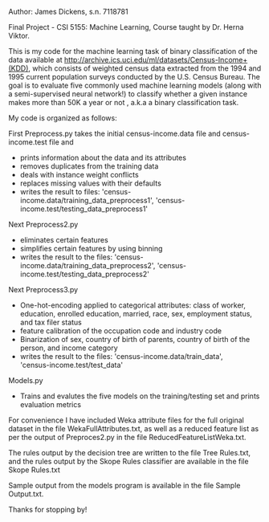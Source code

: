 Author: James Dickens, s.n. 7118781

Final Project - CSI 5155: Machine Learning, Course taught by Dr. Herna Viktor.

This is my code for the machine learning task of binary classification of the data available at 
http://archive.ics.uci.edu/ml/datasets/Census-Income+(KDD), which consists of 
weighted census data extracted from the 1994 and 1995 current population surveys conducted by the U.S. Census Bureau.
The goal is to evaluate five commonly used machine learning models (along with a semi-supervised neural network!) to 
classify whether a given instance makes more than 50K a year or not , a.k.a a binary classification task.

My code is organized as follows:

First Preprocess.py takes the initial census-income.data file and census-income.test file and 
- prints information about the data and its attributes
- removes duplicates from the training data
- deals with instance weight conflicts
- replaces missing values with their defaults
- writes the result to files:
'census-income.data/training_data_preprocess1', 
'census-income.test/testing_data_preprocess1'

Next Preprocess2.py 
- eliminates certain features
- simplifies certain features by using binning
- writes the result to the files:
'census-income.data/training_data_preprocess2', 
'census-income.test/testing_data_preprocess2'

Next Preprocess3.py 
- One-hot-encoding applied to categorical attributes:
  class of worker, education, enrolled education, married, race, sex, employment status, and tax filer status
- feature calibration of the occupation code and industry code
- Binarization of sex, country of birth of parents, country of birth of the person, and income category
- writes the result to the files:
'census-income.data/train_data',  
'census-income.test/test_data'


Models.py
- Trains and evalutes the five models on the training/testing set and prints evaluation metrics

For convenience I have included Weka attribute files for the full original dataset in the file WekaFullAttributes.txt,
as well as a reduced feature list as per the output of Preproces2.py in the file ReducedFeatureListWeka.txt. 

The rules output by the decision tree are written to the file Tree Rules.txt, and the rules output by the Skope Rules
classifier are available in the file Skope Rules.txt

Sample output from the models program is available in the file Sample Output.txt.


Thanks for stopping by!
